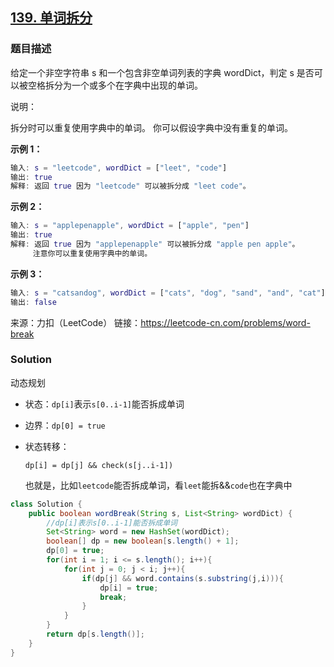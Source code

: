 ## [139. 单词拆分](https://leetcode-cn.com/problems/word-break/)

### 题目描述

给定一个非空字符串 s 和一个包含非空单词列表的字典 wordDict，判定 s 是否可以被空格拆分为一个或多个在字典中出现的单词。

说明：

拆分时可以重复使用字典中的单词。
你可以假设字典中没有重复的单词。

**示例 1：**

```matlab
输入: s = "leetcode", wordDict = ["leet", "code"]
输出: true
解释: 返回 true 因为 "leetcode" 可以被拆分成 "leet code"。
```


**示例 2：**

```matlab
输入: s = "applepenapple", wordDict = ["apple", "pen"]
输出: true
解释: 返回 true 因为 "applepenapple" 可以被拆分成 "apple pen apple"。
     注意你可以重复使用字典中的单词。
```

**示例 3：**

```matlab
输入: s = "catsandog", wordDict = ["cats", "dog", "sand", "and", "cat"]
输出: false
```

来源：力扣（LeetCode）
链接：https://leetcode-cn.com/problems/word-break

### Solution

动态规划

- 状态：`dp[i]`表示`s[0..i-1]`能否拆成单词

- 边界：`dp[0] = true`

- 状态转移：

  `dp[i] = dp[j] && check(s[j..i-1])`

  也就是，比如`leetcode`能否拆成单词，看`leet`能拆&&`code`也在字典中

```java
class Solution {
    public boolean wordBreak(String s, List<String> wordDict) {
        //dp[i]表示s[0..i-1]能否拆成单词
        Set<String> word = new HashSet(wordDict);
        boolean[] dp = new boolean[s.length() + 1];
        dp[0] = true;
        for(int i = 1; i <= s.length(); i++){
            for(int j = 0; j < i; j++){
                if(dp[j] && word.contains(s.substring(j,i))){
                    dp[i] = true;
                    break;
                }
            }
        }
        return dp[s.length()];
    }
}
```

